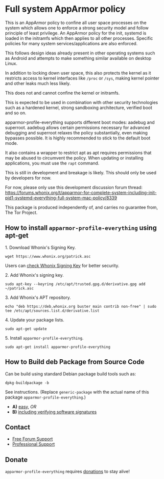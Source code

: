# Full system AppArmor policy #

This is an AppArmor policy to confine all user space processes on the system which
allows one to enforce a strong security model and follow principle of least privilege.
An AppArmor policy for the init, systemd is loaded in the initramfs which then
applies to all other processes. Specific policies for many system services/applications
are also enforced.

This follows design ideas already present in other operating systems such as Android
and attempts to make something similar available on desktop Linux.

In addition to locking down user space, this also protects the kernel as it restricts
access to kernel interfaces like `/proc` or `/sys`, making kernel pointer and other
leaks much less likely.

This does not and cannot confine the kernel or initramfs.

This is expected to be used in combination with other security technologies such as
a hardened kernel, strong sandboxing architecture, verified boot and so on.

apparmor-profile-everything supports different boot modes: aadebug and superroot.
aadebug allows certain permissions necessary for advanced debugging and superroot
relaxes the policy substantially, even making bypasses possible. It is highly
recommended to stick to the default boot mode.

It also contains a wrapper to restrict apt as apt requires permissions that may
be abused to circumvent the policy. When updating or installing applications, you
must use the `rapt` command.

This is still in development and breakage is likely. This should only be used by
developers for now.

For now, please only use this development discussion forum thread:
https://forums.whonix.org/t/apparmor-for-complete-system-including-init-pid1-systemd-everything-full-system-mac-policy/8339

This package is produced independently of, and carries no guarantee from,
The Tor Project.
## How to install `apparmor-profile-everything` using apt-get ##

1\. Download Whonix's Signing Key.

```
wget https://www.whonix.org/patrick.asc
```

Users can [check Whonix Signing Key](https://www.whonix.org/wiki/Whonix_Signing_Key) for better security.

2\. Add Whonix's signing key.

```
sudo apt-key --keyring /etc/apt/trusted.gpg.d/derivative.gpg add ~/patrick.asc
```

3\. Add Whonix's APT repository.

```
echo "deb https://deb.whonix.org buster main contrib non-free" | sudo tee /etc/apt/sources.list.d/derivative.list
```

4\. Update your package lists.

```
sudo apt-get update
```

5\. Install `apparmor-profile-everything`.

```
sudo apt-get install apparmor-profile-everything
```

## How to Build deb Package from Source Code ##

Can be build using standard Debian package build tools such as:

```
dpkg-buildpackage -b
```

See instructions. (Replace `generic-package` with the actual name of this package `apparmor-profile-everything`.)

* **A)** [easy](https://www.whonix.org/wiki/Dev/Build_Documentation/generic-package/easy), _OR_
* **B)** [including verifying software signatures](https://www.whonix.org/wiki/Dev/Build_Documentation/generic-package)

## Contact ##

* [Free Forum Support](https://forums.whonix.org)
* [Professional Support](https://www.whonix.org/wiki/Professional_Support)

## Donate ##

`apparmor-profile-everything` requires [donations](https://www.whonix.org/wiki/Donate) to stay alive!
